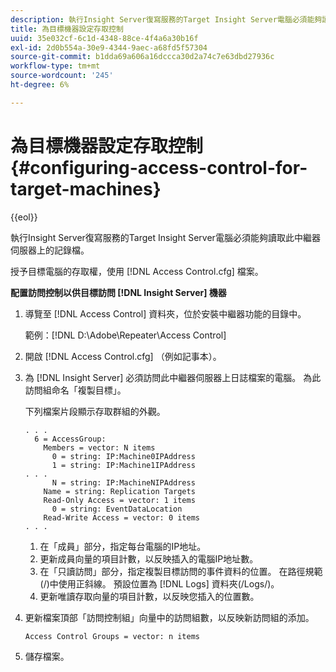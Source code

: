 ```yaml
---
description: 執行Insight Server復寫服務的Target Insight Server電腦必須能夠讀取此中繼器伺服器上的記錄檔。
title: 為目標機器設定存取控制
uuid: 35e032cf-6c1d-4348-88ce-4f4a6a30b16f
exl-id: 2d0b554a-30e9-4344-9aec-a68fd5f57304
source-git-commit: b1dda69a606a16dccca30d2a74c7e63dbd27936c
workflow-type: tm+mt
source-wordcount: '245'
ht-degree: 6%

---
```


# 為目標機器設定存取控制{#configuring-access-control-for-target-machines}

{{eol}}

執行Insight Server復寫服務的Target Insight Server電腦必須能夠讀取此中繼器伺服器上的記錄檔。

授予目標電腦的存取權，使用 [!DNL Access Control.cfg] 檔案。

**配置訪問控制以供目標訪問 [!DNL Insight Server] 機器**

1. 導覽至 [!DNL Access Control] 資料夾，位於安裝中繼器功能的目錄中。

   範例：[!DNL D:\Adobe\Repeater\Access Control]

1. 開啟 [!DNL Access Control.cfg] （例如記事本）。
1. 為 [!DNL Insight Server] 必須訪問此中繼器伺服器上日誌檔案的電腦。 為此訪問組命名「複製目標」。

   下列檔案片段顯示存取群組的外觀。

   ```
   . . . 
     6 = AccessGroup: 
       Members = vector: N items 
         0 = string: IP:Machine0IPAddress 
         1 = string: IP:Machine1IPAddress 
   . . . 
         N = string: IP:MachineNIPAddress 
       Name = string: Replication Targets 
       Read-Only Access = vector: 1 items 
         0 = string: EventDataLocation 
       Read-Write Access = vector: 0 items 
   . . .
   ```

   1. 在「成員」部分，指定每台電腦的IP地址。
   1. 更新成員向量的項目計數，以反映插入的電腦IP地址數。
   1. 在「只讀訪問」部分，指定複製目標訪問的事件資料的位置。 在路徑規範(/)中使用正斜線。 預設位置為 [!DNL Logs] 資料夾(/Logs/)。
   1. 更新唯讀存取向量的項目計數，以反映您插入的位置數。

1. 更新檔案頂部「訪問控制組」向量中的訪問組數，以反映新訪問組的添加。

   ```
   Access Control Groups = vector: n items
   ```

1. 儲存檔案。

